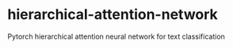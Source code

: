 # hierarchical-attention-network
Pytorch hierarchical attention neural network for text classification
